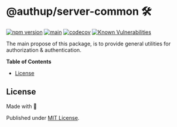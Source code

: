 # @authup/server-common 🛠

[![npm version](https://badge.fury.io/js/@authup%2Fserver-common.svg)](https://badge.fury.io/js/@authup%2Fserver-common)
[![main](https://github.com/Tada5hi/authup/actions/workflows/main.yml/badge.svg)](https://github.com/Tada5hi/authup/actions/workflows/main.yml)
[![codecov](https://codecov.io/gh/Tada5hi/authup/branch/master/graph/badge.svg?token=FHE347R1NW)](https://codecov.io/gh/Tada5hi/authup)
[![Known Vulnerabilities](https://snyk.io/test/github/Tada5hi/authup/badge.svg)](https://snyk.io/test/github/Tada5hi/authup)

The main propose of this package, is to provide general utilities for authorization & authentication.

**Table of Contents**

- [License](#license)

## License

Made with 💚

Published under [MIT License](./LICENSE).
